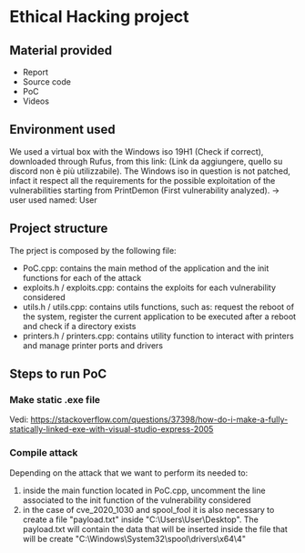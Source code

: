 # Ethical Hacking project

## Material provided
- Report
- Source code
- PoC
- Videos

## Environment used
We used a virtual box with the Windows iso 19H1 (Check if correct), downloaded through Rufus, from this link: (Link da aggiungere, quello su discord non è più utilizzabile).
The Windows iso in question is not patched, infact it respect all the requirements for the possible exploitation of the vulnerabilities starting from PrintDemon (First vulnerability analyzed).
-> user used named: User 

## Project structure  
The prject is composed by the following file: 
- PoC.cpp: contains the main method of the application and the init functions for each of the attack
- exploits.h / exploits.cpp: contains the exploits for each vulnerability considered
- utils.h / utils.cpp: contains utils functions, such as: request the reboot of the system, register the current application to be executed after a reboot and check if a directory exists 
- printers.h / printers.cpp: contains utility function to interact with printers and manage printer ports and drivers 

## Steps to run PoC
### Make static .exe file 
Vedi: https://stackoverflow.com/questions/37398/how-do-i-make-a-fully-statically-linked-exe-with-visual-studio-express-2005

### Compile attack 
Depending on the attack that we want to perform its needed to: 
1. inside the main function located in PoC.cpp, uncomment the line associated to the init function of the vulnerability considered 
2. in the case of cve_2020_1030 and spool_fool it is also necessary to create a file "payload.txt" inside "C:\Users\User\Desktop". The payload.txt will contain the data that will be inserted inside the file that will be create "C:\Windows\System32\spool\drivers\x64\4" 
